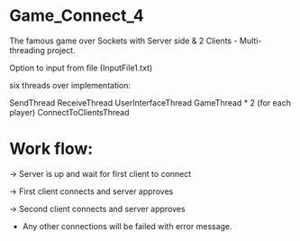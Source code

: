 # Game_Connect_4
The famous game over Sockets with Server side &amp; 2 Clients - Multi-threading project.

Option to input from file (InputFile1.txt)

six threads over implementation:

SendThread
ReceiveThread
UserInterfaceThread
GameThread * 2 (for each player)
ConnectToClientsThread

# Work flow:

-> Server is up and wait for first client to connect

-> First client connects and server approves

-> Second client connects and server approves

* Any other connections will be failed with error message.
